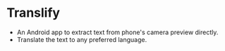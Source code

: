 # Translify
- An Android app to extract text from phone's camera preview directly.
- Translate the text to any preferred language. 
